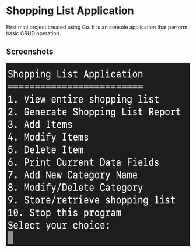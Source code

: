 # Shopping List Application
First mini project created using Go. It is an console application that perform basic CRUD operation.

## Screenshots

<img src="screenshots/shoppingListMenu.png" alt="Shopping List Menu" width=600px height=500px/>

